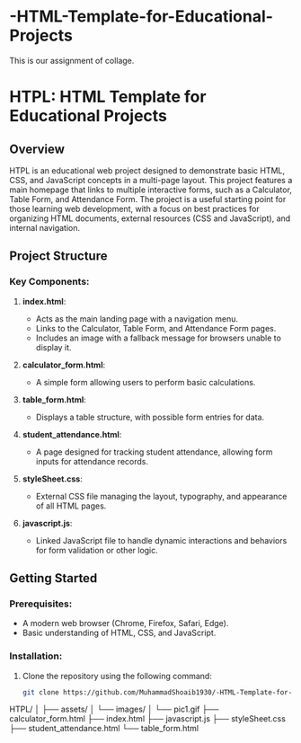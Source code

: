 # -HTML-Template-for-Educational-Projects
This is our assignment of collage.
# HTPL: HTML Template for Educational Projects

## Overview
HTPL is an educational web project designed to demonstrate basic HTML, CSS, and JavaScript concepts in a multi-page layout. This project features a main homepage that links to multiple interactive forms, such as a Calculator, Table Form, and Attendance Form. The project is a useful starting point for those learning web development, with a focus on best practices for organizing HTML documents, external resources (CSS and JavaScript), and internal navigation.

## Project Structure


### Key Components:

1. **index.html**: 
   - Acts as the main landing page with a navigation menu.
   - Links to the Calculator, Table Form, and Attendance Form pages.
   - Includes an image with a fallback message for browsers unable to display it.

2. **calculator_form.html**:
   - A simple form allowing users to perform basic calculations.

3. **table_form.html**:
   - Displays a table structure, with possible form entries for data.

4. **student_attendance.html**:
   - A page designed for tracking student attendance, allowing form inputs for attendance records.

5. **styleSheet.css**:
   - External CSS file managing the layout, typography, and appearance of all HTML pages.

6. **javascript.js**:
   - Linked JavaScript file to handle dynamic interactions and behaviors for form validation or other logic.

## Getting Started

### Prerequisites:
- A modern web browser (Chrome, Firefox, Safari, Edge).
- Basic understanding of HTML, CSS, and JavaScript.

### Installation:
1. Clone the repository using the following command:
   ```bash
   git clone https://github.com/MuhammadShoaib1930/-HTML-Template-for-Educational-Projects.git

HTPL/
│
├── assets/
│   └── images/
│       └── pic1.gif
├── calculator_form.html
├── index.html
├── javascript.js
├── styleSheet.css
├── student_attendance.html
└── table_form.html
